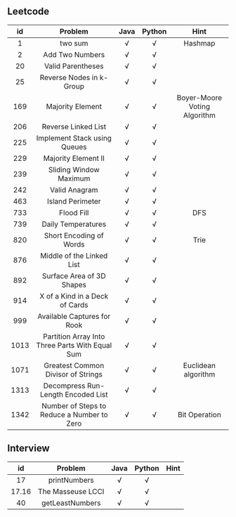## Leetcode

 id | Problem   | Java  | Python | Hint
  :----:  |:----:  | :----:  | :----:  | :----:  
 1 | two sum  | √ | √ | Hashmap
 2 | Add Two Numbers | √ | √ |
 20 | Valid Parentheses | √ | √ |
 25 | Reverse Nodes in k-Group | √ | √ |
 169 | Majority Element | √ | √ | Boyer-Moore Voting Algorithm
 206 | Reverse Linked List | √ | √ |
 225 | Implement Stack using Queues | √ | √ |
 229 | Majority Element II | √ | √ |
 239 | Sliding Window Maximum | √ | √ |
 242 | Valid Anagram | √ | √ |
 463 | Island Perimeter | √ | √ |
 733 | Flood Fill | √ | √ | DFS
 739 | Daily Temperatures | √ | √ |
 820 | Short Encoding of Words | √ | √ | Trie
 876 | Middle of the Linked List | √ | √ |
 892 | Surface Area of 3D Shapes | √ | √ |
 914 | X of a Kind in a Deck of Cards | √ | √ |
 999 | Available Captures for Rook | √ | √ |
 1013 | Partition Array Into Three Parts With Equal Sum | √ | √ |
 1071 | Greatest Common Divisor of Strings | √ | √ | Euclidean algorithm
 1313 | Decompress Run-Length Encoded List | √ | √ |
 1342 | Number of Steps to Reduce a Number to Zero  | √ | √ | Bit Operation


 ## Interview

id | Problem   | Java  | Python | Hint
:----:  |:----:  | :----:  | :----:  | :----:  
17 | printNumbers | √ | √ | 
17.16 | The Masseuse LCCI | √ | √ | 
40 | getLeastNumbers | √ | √ | 